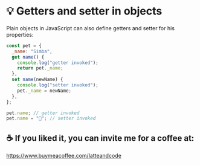 # 💡 Getters and setter in objects

Plain objects in JavaScript can also define getters and setter for his properties:

```js
const pet = {
  _name: "Simba",
  get name() {
    console.log("getter invoked");
    return pet._name;
  },
  set name(newName) {
    console.log("setter invoked");
    pet._name = newName;
  },
};

pet.name; // getter invoked
pet.name = "🦁"; // setter invoked
```

## ☕️ If you liked it, you can invite me for a coffee at:

https://www.buymeacoffee.com/latteandcode
